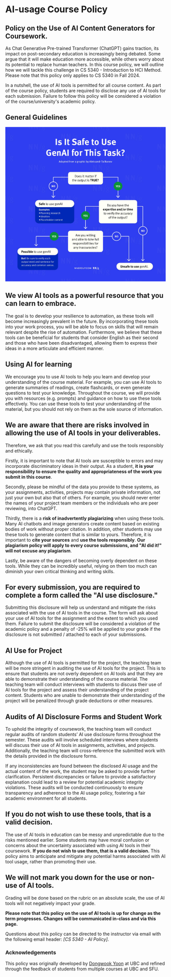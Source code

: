 # AI-usage Course Policy

## Policy on the Use of AI Content Generators for Coursework.

As Chat Generative Pre-trained Transformer (ChatGPT) gains traction, its impact on post-secondary education is increasingly being debated. Some argue that it will make education more accessible, while others worry about its potential to replace human teachers. In this course policy, we will outline how we will tackle this challenge in CS 5340 - Introduction to HCI Method. Please note that this policy only applies to CS 5340 in Fall 2024.

In a nutshell, the use of AI tools is permitted for all course content. As part of the course policy, students are required to disclose any use of AI tools for each submission. Failure to follow this policy will be considered a violation of the course/university's academic policy.

## General Guidelines

![](assets/genAI-guide.jpeg)

## We view AI tools as a powerful resource that you can learn to embrace.

The goal is to develop your resilience to automation, as these tools will become increasingly prevalent in the future. By incorporating these tools into your work process, you will be able to focus on skills that will remain relevant despite the rise of automation. Furthermore, we believe that these tools can be beneficial for students that consider English as their second and those who have been disadvantaged, allowing them to express their ideas in a more articulate and efficient manner.

## Using AI for learning 

We encourage you to use AI tools to help you learn and develop your understanding of the course material. For example, you can use AI tools to generate summaries of readings, create flashcards, or even generate questions to test your knowledge. Throughout the course, we will provide you with resources (e.g. prompts) and guidance on how to use these tools effectively. You can use these tools to test your understanding of the material, but you should not rely on them as the sole source of information.

## We are aware that there are risks involved in allowing the use of AI tools in your deliverables.

Therefore, we ask that you read this carefully and use the tools responsibly and ethically.

Firstly, it is important to note that AI tools are susceptible to errors and may incorporate discriminatory ideas in their output. As a student, **it is your responsibility to ensure the quality and appropriateness of the work you submit in this course**.

Secondly, please be mindful of the data you provide to these systems, as your assignments, activities, projects may contain private information, not just your own but also that of others. For example, you should never enter the names of your project team members or the individuals who are peer reviewing, into ChatGPT. 

Thirdly, there is a **risk of inadvertently plagiarizing** when using these tools. Many AI chatbots and image generators create content based on existing bodies of work without proper citation. In addition, other students may use these tools to generate content that is similar to yours. Therefore, it is important to **cite your sources** and **use the tools responsibly**. **Our plagiarism policy will apply to every course submissions, and "AI did it!" will not excuse any plagiarism**. 

Lastly, be aware of the dangers of becoming overly dependent on these tools. While they can be incredibly useful, relying on them too much can diminish your own critical thinking and writing skills.

## For every submission, you are required to complete a form called the "AI use disclosure." 

Submitting this disclosure will help us understand and mitigate the risks associated with the use of AI tools in the course. The form will ask about your use of AI tools for the assignment and the extent to which you used them. Failure to submit the disclosure will be considered a violation of the academic policy and a penalty of -25% will be applied to your grade if the disclosure is not submitted / attached to each of your submissions.

## AI Use for Project

Although the use of AI tools is permitted for the project, the teaching team will be more stringent in auditing the use of AI tools for the project. This is to ensure that students are not overly dependent on AI tools and that they are able to demonstrate their understanding of the course material. The teaching team will conduct interviews with students to discuss their use of AI tools for the project and assess their understanding of the project content. Students who are unable to demonstrate their understanding of the project will be penalized through grade deductions or other measures.

## Audits of AI Disclosure Forms and Student Work

To uphold the integrity of coursework, the teaching team will conduct regular audits of random students’ AI use disclosure forms throughout the semester. These audits will involve scheduled interviews where students will discuss their use of AI tools in assignments, activities, and projects. Additionally, the teaching team will cross-reference the submitted work with the details provided in the disclosure forms.

If any inconsistencies are found between the disclosed AI usage and the actual content of the work, the student may be asked to provide further clarification. Persistent discrepancies or failure to provide a satisfactory explanation could lead to a review for potential academic integrity violations. These audits will be conducted continuously to ensure transparency and adherence to the AI usage policy, fostering a fair academic environment for all students.

## If you do not wish to use these tools, that is a valid decision.

The use of AI tools in education can be messy and unpredictable due to the risks mentioned earlier. Some students may have moral confusion or concerns about the uncertainty associated with using AI tools in their coursework. **If you do not wish to use them, that is a valid decision.** This policy aims to anticipate and mitigate any potential harms associated with AI tool usage, rather than promoting their use.

## We will not mark you down for the use or non-use of AI tools.

Grading will be done based on the rubric on an absolute scale, the use of AI tools will not negatively impact your grade.

**Please note that this policy on the use of AI tools is up for change as the term progresses. Changes will be communicated in-class and via this page.**

Questions about this policy can be directed to the instructor via email with the following email header: _[CS 5340 - AI Policy]_.

### Acknowledgements

This policy was originally developed by [Dongwook Yoon](https://dwyoon.com/) at UBC and refined through the feedback of students from multiple courses at UBC and SFU. 